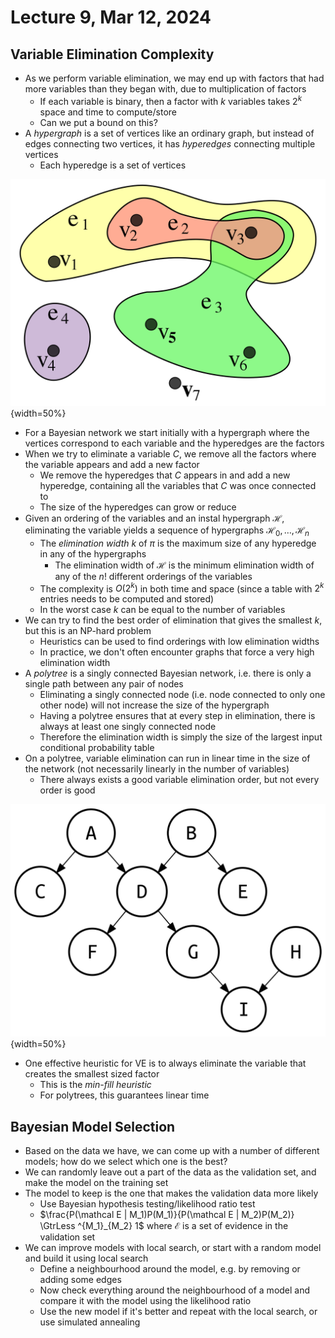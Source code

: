 # Lecture 9, Mar 12, 2024

## Variable Elimination Complexity

* As we perform variable elimination, we may end up with factors that had more variables than they began with, due to multiplication of factors
	* If each variable is binary, then a factor with $k$ variables takes $2^k$ space and time to compute/store
	* Can we put a bound on this?
* A *hypergraph* is a set of vertices like an ordinary graph, but instead of edges connecting two vertices, it has *hyperedges* connecting multiple vertices
	* Each hyperedge is a set of vertices

![An example hypergraph.](./imgs/lec9_1.png){width=50%}

* For a Bayesian network we start initially with a hypergraph where the vertices correspond to each variable and the hyperedges are the factors
* When we try to eliminate a variable $C$, we remove all the factors where the variable appears and add a new factor
	* We remove the hyperedges that $C$ appears in and add a new hyperedge, containing all the variables that $C$ was once connected to
	* The size of the hyperedges can grow or reduce
* Given an ordering of the variables and an instal hypergraph $\mathcal H$, eliminating the variable yields a sequence of hypergraphs $\mathcal H_0, \dots, \mathcal H_n$
	* The *elimination width* $k$ of $\pi$ is the maximum size of any hyperedge in any of the hypergraphs
		* The elimination width of $\mathcal H$ is the minimum elimination width of any of the $n!$ different orderings of the variables
	* The complexity is $O(2^k)$ in both time and space (since a table with $2^k$ entries needs to be computed and stored)
	* In the worst case $k$ can be equal to the number of variables
* We can try to find the best order of elimination that gives the smallest $k$, but this is an NP-hard problem
	* Heuristics can be used to find orderings with low elimination widths
	* In practice, we don't often encounter graphs that force a very high elimination width
* A *polytree* is a singly connected Bayesian network, i.e. there is only a single path between any pair of nodes
	* Eliminating a singly connected node (i.e. node connected to only one other node) will not increase the size of the hypergraph
	* Having a polytree ensures that at every step in elimination, there is always at least one singly connected node
	* Therefore the elimination width is simply the size of the largest input conditional probability table
* On a polytree, variable elimination can run in linear time in the size of the network (not necessarily linearly in the number of variables)
	* There always exists a good variable elimination order, but not every order is good

![An example polytree.](./imgs/lec9_2.png){width=50%}

* One effective heuristic for VE is to always eliminate the variable that creates the smallest sized factor
	* This is the *min-fill heuristic*
	* For polytrees, this guarantees linear time

## Bayesian Model Selection

* Based on the data we have, we can come up with a number of different models; how do we select which one is the best?
* We can randomly leave out a part of the data as the validation set, and make the model on the training set
* The model to keep is the one that makes the validation data more likely
	* Use Bayesian hypothesis testing/likelihood ratio test
	* $\frac{P(\mathcal E | M_1)P(M_1)}{P(\mathcal E | M_2)P(M_2)} \GtrLess ^{M_1}_{M_2} 1$ where $\mathcal E$ is a set of evidence in the validation set
* We can improve models with local search, or start with a random model and build it using local search
	* Define a neighbourhood around the model, e.g. by removing or adding some edges
	* Now check everything around the neighbourhood of a model and compare it with the model using the likelihood ratio
	* Use the new model if it's better and repeat with the local search, or use simulated annealing

